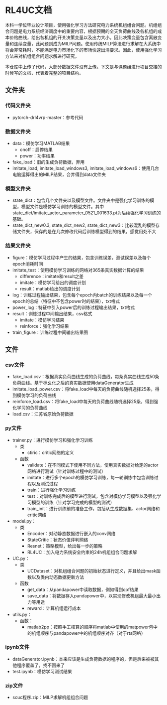 # RL4UC文档

本科一学位毕业设计项目，使用强化学习方法研究电力系统机组组合问题。机组组合问题是电力系统经济调度中的重要内容，根据预期的全天负荷曲线及各机组的成本价格曲线，给出各机组的开关决策变量以及出力大小。因此决策变量包含离散变量和连续变量，此问题则成为MILP问题。使用传统MILP算法进行求解在大系统中将会非常耗时，不能满足电力市场化下的市场快速出清要求。因此，使用强化学习方法来对机组组合问题求解进行研究。

本仓库中上传了代码，大部分数据文件没有上传。下文是与课题组进行项目交接的时候写的文档，代表着完整的项目结构。

## 文件夹

### 代码文件夹

-  pytorch-drl4vrp-master：参考代码

### 数据文件夹

-  data：模仿学习MATLAB结果
   -  onoff：启停结果
   -  power：功率结果
-  fake_load：旧的生成负荷数据，弃用
-  imitate_load, imitate_load_windows3, imitate_load_windows6：使用几台电脑运算得出的MILP结果，合并得到data文件夹

### 模型文件夹

-  state_dict：包含几个文件夹以及模型文件。文件夹中是强化学习训练的模型，模型文件是模仿学习训练的模型文件。其中state_dict/imitate_actor_parameter_0521_001633.pt为后续强化学习训练的基础。
-  state_dict_new0.3, state_dict_new2, state_dict_new3：比较混乱的模型存储文件夹，保存的是在几次修改代码后训练模型得到的结果，感觉用处不大

### 结果文件夹

-  figure：模仿学习过程中产生的结果，包含训练误差，测试误差以及每个epoch消耗时间
-  imitate_test：使用模仿学习训练的网络对365条真实数据计算的结果
   -  difference：imitate和result之差
   -  imitate：模仿学习给出的调度计划
   -  result：matlab给出的调度计划
-  log：训练过程输出结果，包含每个epoch内batch的训练结果以及每一个epoch的总结（特征中不包含power时的结果），txt格式
-  power_log：特征中引入power后的训练过程输出结果，txt格式
-  result：训练过程中间输出结果，csv格式
   -  imitate：模仿学习结果
   -  reinforce：强化学习结果
-  train_figure：训练过程中间输出结果图

## 文件

### csv文件

-  fake_load.csv：根据真实负荷曲线生成的负荷曲线，每条真实曲线生成50条负荷曲线。基于标幺化之后的真实数据使用dataGenerator生成
-  imitate_load_power.csv：将fake_load中每天的负荷曲线随机选择25条，得到模仿学习的负荷曲线
-  reinforce_load.csv：将fake_load中每天的负荷曲线随机选择25条，得到强化学习的负荷曲线
-  load.csv：江苏省原始负荷数据

### py文件

-  trainer.py：进行模仿学习和强化学习训练
   -  类
      -  ctiric：critic网络的定义
   -  函数
      -  validate：在不同模式下使用不同方法，使用真实数据对给定的actor网络进行测试（针对训练过程中的测试）
      -  imitate：进行多个epoch的模仿学习训练，每一轮训练中包含训练过程以及测试过程
      -  train：进行强化学习训练
      -  test：对训练完成后的模型进行测试，包含对模仿学习模型以及强化学习模型的训练（针对学习完成的模型的测试）
      -  train_init：进行训练前的准备工作，包括从生成数据集、actor网络和critic网络
-  model.py：
   -  类
      -  Encoder：对动静态数据进行嵌入的conv网络
      -  StateCritic：状态价值评判网络
      -  Resnet：策略模型，给出每一步的策略
      -  RL4UC：加入电力系统安全约束的24h机组组合问题求解
-  UC.py：
   -  类
      -  UCDataset：对机组组合问题的初始状态进行定义，并且给出mask函数以及类内动态数据更新方法
   -  函数
      -  get_data：从pandapower中读取数据，例如得到opf结果
      -  save_data：将数据存入pandapower中，以实现修改机组最大最小出力等用途
      -  reward：计算机组运行成本
-  utils.py：
   -  函数：
      -  matlab2pp：按照手工核算的顺序将matlab中使用的matpower包中的机组顺序与pandapower中的机组顺序对齐（对于rts网络）

### ipynb文件

-  dataGenerator.ipynb：本来应该是生成负荷数据的程序的，但是后来被被其他程序覆盖了，找不回来了
-  test.ipynb：模仿学习测试结果

### zip文件

-  scuc程序.zip：MILP求解机组组合问题
